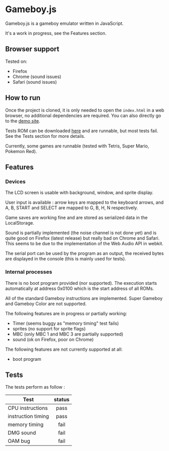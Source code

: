 Gameboy.js
==========

Gameboy.js is a gameboy emulator written in JavaScript.

It's a work in progress, see the Features section.

## Browser support

Tested on:
* Firefox
* Chrome (sound issues)
* Safari (sound issues)

## How to run

Once the project is cloned, it is only needed to open the `index.html` in a web browser, no additional dependencies are required.
You can also directly go to the [demo site](http://juchi.github.io/gameboy.js/).

Tests ROM can be downloaded [here](http://blargg.8bitalley.com/parodius/gb-tests/) and are runnable, but most tests fail.
See the Tests section for more details.

Currently, some games are runnable (tested with Tetris, Super Mario, Pokemon Red).

## Features

### Devices

The LCD screen is usable with background, window, and sprite display.

User input is available : arrow keys are mapped to the keyboard arrows,
and A, B, START and SELECT are mapped to G, B, H, N respectively.

Game saves are working fine and are stored as serialized data in the LocalStorage.

Sound is partially implemented (the noise channel is not done yet) and is quite
good on Firefox (latest release) but really bad on Chrome and Safari.
This seems to be due to the implementation of the Web Audio API in webkit.

The serial port can be used by the program as an output,
the received bytes are displayed in the console (this is mainly used for tests).

### Internal processes

There is no boot program provided (nor supported).
The execution starts automatically at address 0x0100 which is the start address of all ROMs.

All of the standard Gameboy instructions are implemented. Super Gameboy and Gameboy Color are not supported.

The following features are in progress or partially working:
* Timer (seems buggy as "memory timing" test fails)
* sprites (no support for sprite flags)
* MBC (only MBC 1 and MBC 3 are partially supported)
* sound (ok on Firefox, poor on Chrome)

The following features are not currently supported at all:
* boot program

## Tests

The tests perform as follow :

| Test               |  status  |
|--------------------|:--------:|
| CPU instructions   | pass     |
| instruction timing | pass     |
| memory timing      | fail     |
| DMG sound          | fail     |
| OAM bug            | fail     |
